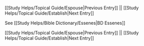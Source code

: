 [[Study Helps/Topical Guide/Espouse|Previous Entry]]  ||  [[Study Helps/Topical Guide/Establish|Next Entry]]

 See [[Study Helps/Bible Dictionary/Essenes|BD Essenes]]

[[Study Helps/Topical Guide/Espouse|Previous Entry]]  ||  [[Study Helps/Topical Guide/Establish|Next Entry]]